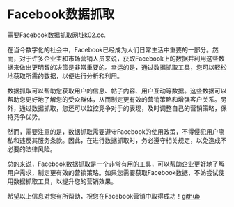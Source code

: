 # Facebook数据抓取

需要Facebook数据抓取网址k02.cc.

在当今数字化的社会中，Facebook已经成为人们日常生活中重要的一部分。然而，对于许多企业主和市场营销人员来说，获取Facebook上的数据并利用这些数据来做出更明智的决策是非常重要的。幸运的是，通过数据抓取工具，您可以轻松地获取所需的数据，以便进行分析和利用。

数据抓取可以帮助您获取用户的信息、帖子内容、用户互动等数据。这些数据可以帮助您更好地了解您的受众群体，从而制定更有效的营销策略和增强客户关系。另外，通过数据抓取，您还可以监控竞争对手的表现，及时调整自己的营销策略，保持竞争优势。

然而，需要注意的是，数据抓取需要遵守Facebook的使用政策，不得侵犯用户隐私和违反其服务条款。因此，在进行数据抓取时，务必遵守相关规定，以免造成不必要的法律风险。

总的来说，Facebook数据抓取是一个非常有用的工具，可以帮助企业更好地了解用户需求，制定更有效的营销策略。如果您需要获取Facebook数据，不妨尝试使用数据抓取工具，以提升您的营销效果。

希望以上信息对您有所帮助，祝您在Facebook营销中取得成功！[github](https://github.com)
